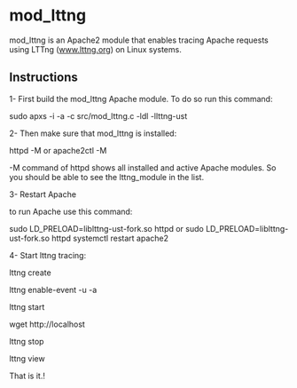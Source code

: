 mod_lttng
==============

mod_lttng is an Apache2 module that enables tracing Apache requests using LTTng (www.lttng.org) on Linux systems. 


Instructions
------------

1- First build the mod_lttng Apache module. To do so run this command:

sudo apxs -i -a -c src/mod_lttng.c -ldl -llttng-ust

2- Then make sure that mod_lttng is installed:

httpd -M 
or 
apache2ctl -M

-M command of httpd shows all installed and active Apache modules. So you should be able to see the lttng_module in the list.

3- Restart Apache

to run Apache use this command:

sudo LD_PRELOAD=liblttng-ust-fork.so httpd
or
sudo LD_PRELOAD=liblttng-ust-fork.so httpd systemctl restart apache2

4- Start lttng tracing:

lttng create

lttng enable-event -u -a

lttng start

wget http://localhost

lttng stop

lttng view

That is it.!


